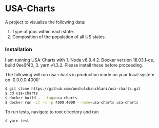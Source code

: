 # USA-Charts

A project to visualize the following data:

1. Type of jobs within each state.
2. Composition of the population of all US states.

### Installation

I am running USA-Charts with 
    1. Node v8.9.4
    2. Docker version 18.03.1-ce, build 9ee9f40,
    3. yarn v1.3.2. 
Please install these before proceeding.

The following will run usa-charts in production mode on your local system on '0.0.0.0:4000'
```sh
$ git clone https://github.com/anshulchanchlani/usa-charts.git
$ cd usa-charts
$ docker build . --tag=usa-charts
$ docker run -it -d -p 4000:4000 --name=usa-charts usa-charts
```
To run tests, navigate to root directory and run 
```sh
$ yarn test

